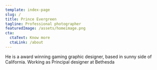 ```yaml
---
template: index-page
slug: /
title: Prince Evergreen
tagline: Professional photographer
featuredImage: /assets/homeimage.png
cta:
  ctaText: Know more
  ctaLink: /about
---
```

He is a award winning gaming graphic designer, based in sunny side of California. Working as Principal designer at Bethesda